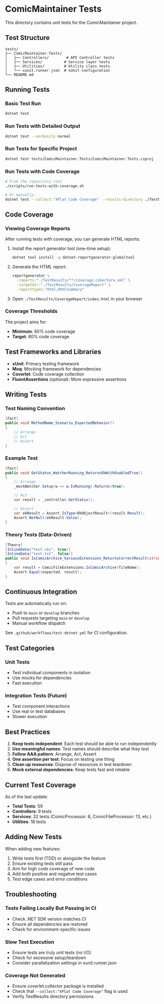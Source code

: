 # ComicMaintainer Tests

This directory contains unit tests for the ComicMaintainer project.

## Test Structure

```
tests/
├── ComicMaintainer.Tests/
│   ├── Controllers/        # API Controller tests
│   ├── Services/          # Service layer tests
│   ├── Utilities/         # Utility class tests
│   └── xunit.runner.json  # xUnit configuration
└── README.md
```

## Running Tests

### Basic Test Run
```bash
dotnet test
```

### Run Tests with Detailed Output
```bash
dotnet test --verbosity normal
```

### Run Tests for Specific Project
```bash
dotnet test tests/ComicMaintainer.Tests/ComicMaintainer.Tests.csproj
```

### Run Tests with Code Coverage
```bash
# From the repository root
./scripts/run-tests-with-coverage.sh

# Or manually:
dotnet test --collect:"XPlat Code Coverage" --results-directory ./TestResults
```

## Code Coverage

### Viewing Coverage Reports

After running tests with coverage, you can generate HTML reports:

1. Install the report generator tool (one-time setup):
   ```bash
   dotnet tool install -g dotnet-reportgenerator-globaltool
   ```

2. Generate the HTML report:
   ```bash
   reportgenerator \
     -reports:"./TestResults/**/coverage.cobertura.xml" \
     -targetdir:"./TestResults/CoverageReport" \
     -reporttypes:"Html;HtmlSummary"
   ```

3. Open `./TestResults/CoverageReport/index.html` in your browser

### Coverage Thresholds

The project aims for:
- **Minimum**: 60% code coverage
- **Target**: 80% code coverage

## Test Frameworks and Libraries

- **xUnit**: Primary testing framework
- **Moq**: Mocking framework for dependencies
- **Coverlet**: Code coverage collection
- **FluentAssertions** (optional): More expressive assertions

## Writing Tests

### Test Naming Convention
```csharp
[Fact]
public void MethodName_Scenario_ExpectedBehavior()
{
    // Arrange
    // Act
    // Assert
}
```

### Example Test
```csharp
[Fact]
public void GetStatus_WatcherRunning_ReturnsOkWithEnabledTrue()
{
    // Arrange
    _mockWatcher.Setup(w => w.IsRunning).Returns(true);

    // Act
    var result = _controller.GetStatus();

    // Assert
    var okResult = Assert.IsType<OkObjectResult>(result.Result);
    Assert.NotNull(okResult.Value);
}
```

### Theory Tests (Data-Driven)
```csharp
[Theory]
[InlineData("test.cbz", true)]
[InlineData("test.txt", false)]
public void IsComicArchive_VariousExtensions_ReturnsCorrectResult(string fileName, bool expected)
{
    var result = ComicFileExtensions.IsComicArchive(fileName);
    Assert.Equal(expected, result);
}
```

## Continuous Integration

Tests are automatically run on:
- Push to `main` or `develop` branches
- Pull requests targeting `main` or `develop`
- Manual workflow dispatch

See `.github/workflows/test-dotnet.yml` for CI configuration.

## Test Categories

### Unit Tests
- Test individual components in isolation
- Use mocks for dependencies
- Fast execution

### Integration Tests (Future)
- Test component interactions
- Use real or test databases
- Slower execution

## Best Practices

1. **Keep tests independent**: Each test should be able to run independently
2. **Use meaningful names**: Test names should describe what they test
3. **Follow AAA pattern**: Arrange, Act, Assert
4. **One assertion per test**: Focus on testing one thing
5. **Clean up resources**: Dispose of resources in test teardown
6. **Mock external dependencies**: Keep tests fast and reliable

## Current Test Coverage

As of the last update:
- **Total Tests**: 59
- **Controllers**: 9 tests
- **Services**: 32 tests (ComicProcessor: 8, ComicFileProcessor: 13, etc.)
- **Utilities**: 18 tests

## Adding New Tests

When adding new features:
1. Write tests first (TDD) or alongside the feature
2. Ensure existing tests still pass
3. Aim for high code coverage of new code
4. Add both positive and negative test cases
5. Test edge cases and error conditions

## Troubleshooting

### Tests Failing Locally But Passing in CI
- Check .NET SDK version matches CI
- Ensure all dependencies are restored
- Check for environment-specific issues

### Slow Test Execution
- Ensure tests are truly unit tests (no I/O)
- Check for excessive setup/teardown
- Consider parallelization settings in xunit.runner.json

### Coverage Not Generated
- Ensure coverlet.collector package is installed
- Check that `--collect:"XPlat Code Coverage"` flag is used
- Verify TestResults directory permissions
